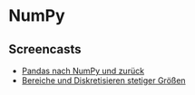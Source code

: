 # NumPy

## Screencasts

- [Pandas nach NumPy und zurück](https://youtu.be/KFt5wh0teVE)
- [Bereiche und Diskretisieren stetiger Größen](https://youtu.be/-Rw1pwMz7X4)
